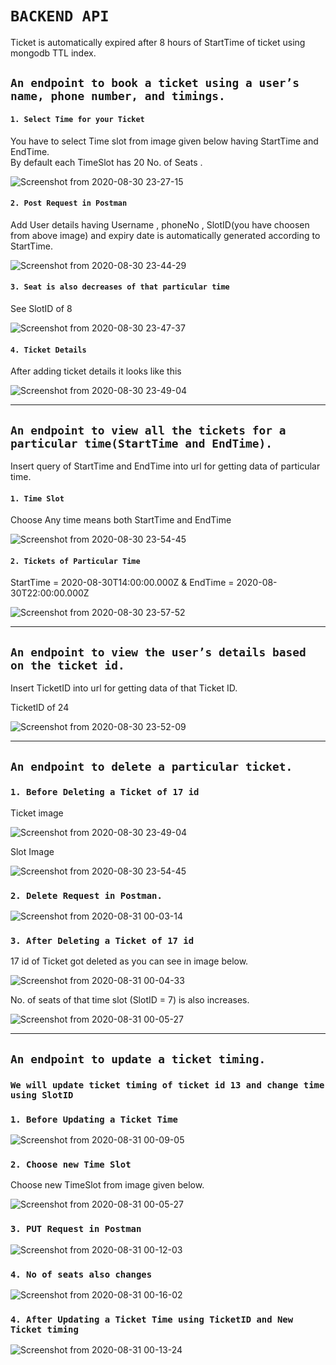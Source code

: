 # `BACKEND API`



Ticket is automatically expired after 8 hours of StartTime of ticket using mongodb TTL index.

## `An endpoint to book a ticket using a user’s name, phone number, and timings.`

#### `1. Select Time for your Ticket`
You have to select Time slot from image given below having StartTime and EndTime.<br>
By default each TimeSlot has 20 No. of Seats .

![Screenshot from 2020-08-30 23-27-15](https://user-images.githubusercontent.com/54509179/91666258-ead82e00-eb18-11ea-91ea-891943b9973e.png)

#### `2. Post Request in Postman`
Add User details having Username , phoneNo , SlotID(you have choosen from above image) and expiry date is automatically generated according to StartTime.

![Screenshot from 2020-08-30 23-44-29](https://user-images.githubusercontent.com/54509179/91666501-e0b72f00-eb1a-11ea-9435-d168051ef4f5.png)


#### `3. Seat is also decreases of that particular time`

See SlotID of 8 

![Screenshot from 2020-08-30 23-47-37](https://user-images.githubusercontent.com/54509179/91666546-41df0280-eb1b-11ea-825b-080fcfa42129.png)


#### `4. Ticket Details`
After adding ticket details it looks like this

![Screenshot from 2020-08-30 23-49-04](https://user-images.githubusercontent.com/54509179/91666565-6fc44700-eb1b-11ea-820b-56a3e66fc322.png)

_____________________

## `An endpoint to view all the tickets for a particular time(StartTime and EndTime).`

Insert query of StartTime and EndTime into url for getting data of particular time.

#### `1. Time Slot`

Choose Any time means both StartTime and EndTime

![Screenshot from 2020-08-30 23-54-45](https://user-images.githubusercontent.com/54509179/91666664-3809cf00-eb1c-11ea-9bc5-f72140b944fd.png)

#### `2. Tickets of Particular Time`

StartTime = 2020-08-30T14:00:00.000Z & EndTime = 2020-08-30T22:00:00.000Z

![Screenshot from 2020-08-30 23-57-52](https://user-images.githubusercontent.com/54509179/91666713-b36b8080-eb1c-11ea-8bc3-49f6056a7242.png)


____________________

##  `An endpoint to view the user’s details based on the ticket id.`

Insert TicketID into url for getting data of that Ticket ID.

TicketID of 24

![Screenshot from 2020-08-30 23-52-09](https://user-images.githubusercontent.com/54509179/91666613-dd707300-eb1b-11ea-9d00-6d1359b65f7b.png)

_____________________________________________

## `An endpoint to delete a particular ticket.`

### `1. Before Deleting a Ticket of 17 id `

Ticket image

![Screenshot from 2020-08-30 23-49-04](https://user-images.githubusercontent.com/54509179/91666565-6fc44700-eb1b-11ea-820b-56a3e66fc322.png)

Slot Image

![Screenshot from 2020-08-30 23-54-45](https://user-images.githubusercontent.com/54509179/91666664-3809cf00-eb1c-11ea-9bc5-f72140b944fd.png)

### `2. Delete Request in Postman.`

![Screenshot from 2020-08-31 00-03-14](https://user-images.githubusercontent.com/54509179/91666795-69cf6580-eb1d-11ea-8305-726e3de78626.png)


### `3. After Deleting a Ticket of 17 id `

17 id of Ticket got deleted as you can see in image below.

![Screenshot from 2020-08-31 00-04-33](https://user-images.githubusercontent.com/54509179/91666808-96837d00-eb1d-11ea-9812-dd665f2d6832.png)


No. of seats of that time slot (SlotID = 7) is also increases.

![Screenshot from 2020-08-31 00-05-27](https://user-images.githubusercontent.com/54509179/91666834-c6cb1b80-eb1d-11ea-84db-5fa6ba68c897.png)
_________________

## `An endpoint to update a ticket timing.`

### `We will update ticket timing of ticket id 13 and change time using SlotID`

### `1. Before Updating a Ticket Time`

![Screenshot from 2020-08-31 00-09-05](https://user-images.githubusercontent.com/54509179/91666892-39d49200-eb1e-11ea-99d2-f95807b54d18.png)

### `2. Choose new Time Slot`

Choose new TimeSlot from image given below.

![Screenshot from 2020-08-31 00-05-27](https://user-images.githubusercontent.com/54509179/91666834-c6cb1b80-eb1d-11ea-84db-5fa6ba68c897.png)

### `3. PUT Request in Postman`

![Screenshot from 2020-08-31 00-12-03](https://user-images.githubusercontent.com/54509179/91666936-a485cd80-eb1e-11ea-8b11-0ba4b3a5a527.png)


### `4. No of seats also changes`

![Screenshot from 2020-08-31 00-16-02](https://user-images.githubusercontent.com/54509179/91667016-31c92200-eb1f-11ea-9dc2-3ff069339810.png)

### `4. After Updating a Ticket Time using TicketID and New Ticket timing`

![Screenshot from 2020-08-31 00-13-24](https://user-images.githubusercontent.com/54509179/91666956-d4cd6c00-eb1e-11ea-8c0e-3c0a9a678b84.png)




